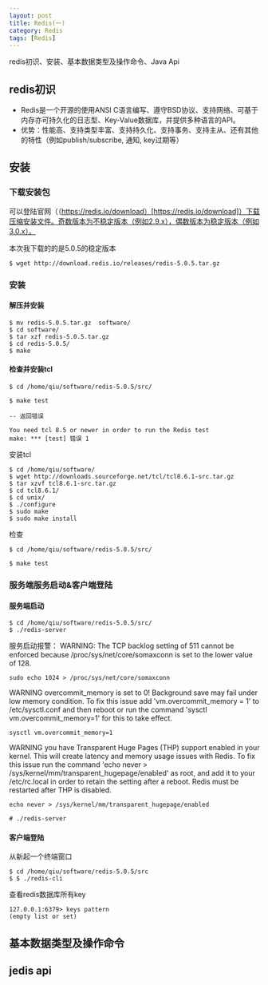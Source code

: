 ```yaml
---
layout: post
title: Redis(一)
category: Redis
tags: [Redis]
---
```


redis初识、安装、基本数据类型及操作命令、Java Api


## redis初识

  * Redis是一个开源的使用ANSI C语言编写、遵守BSD协议、支持网络、可基于内存亦可持久化的日志型、Key-Value数据库，并提供多种语言的API。
  * 优势：性能高、支持类型丰富、支持持久化、支持事务、支持主从、还有其他的特性（例如publish/subscribe, 通知, key过期等）

## 安装

### 下载安装包

可以登陆官网（（https://redis.io/download）[https://redis.io/download]）下载压缩安装文件。奇数版本为不稳定版本（例如2.9.x），偶数版本为稳定版本（例如3.0.x）。

本次我下载的的是5.0.5的稳定版本

```
$ wget http://download.redis.io/releases/redis-5.0.5.tar.gz

```

### 安装

#### 解压并安装

```
$ mv redis-5.0.5.tar.gz  software/
$ cd software/
$ tar xzf redis-5.0.5.tar.gz
$ cd redis-5.0.5/
$ make
```

#### 检查并安装tcl

```
$ cd /home/qiu/software/redis-5.0.5/src/

$ make test

-- 返回错误

You need tcl 8.5 or newer in order to run the Redis test
make: *** [test] 错误 1

```

安装tcl

```
$ cd /home/qiu/software/
$ wget http://downloads.sourceforge.net/tcl/tcl8.6.1-src.tar.gz  
$ tar xzvf tcl8.6.1-src.tar.gz
$ cd tcl8.6.1/
$ cd unix/
$ ./configure
$ sudo make
$ sudo make install
```

检查

```
$ cd /home/qiu/software/redis-5.0.5/src/

$ make test
```


### 服务端服务启动&客户端登陆

#### 服务端启动

```
$ cd /home/qiu/software/redis-5.0.5/src/
$ ./redis-server
```

服务启动报警：
WARNING: The TCP backlog setting of 511 cannot be enforced because /proc/sys/net/core/somaxconn is set to the lower value of 128.

```
sudo echo 1024 > /proc/sys/net/core/somaxconn
```

WARNING overcommit_memory is set to 0! Background save may fail under low memory condition. To fix this issue add 'vm.overcommit_memory = 1' to /etc/sysctl.conf and then reboot or run the command 'sysctl vm.overcommit_memory=1' for this to take effect.

```
sysctl vm.overcommit_memory=1
```

WARNING you have Transparent Huge Pages (THP) support enabled in your kernel. This will create latency and memory usage issues with Redis. To fix this issue run the command 'echo never > /sys/kernel/mm/transparent_hugepage/enabled' as root, and add it to your /etc/rc.local in order to retain the setting after a reboot. Redis must be restarted after THP is disabled.

```
echo never > /sys/kernel/mm/transparent_hugepage/enabled
```

```
# ./redis-server
```

#### 客户端登陆

从新起一个终端窗口

```
$ cd /home/qiu/software/redis-5.0.5/src
$ $ ./redis-cli
```

查看redis数据库所有key

```
127.0.0.1:6379> keys pattern
(empty list or set)
```


## 基本数据类型及操作命令

## jedis api
